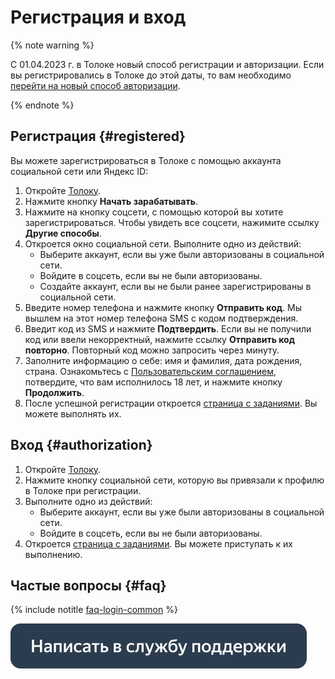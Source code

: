 # Регистрация и вход

{% note warning %}

С 01.04.2023 г. в Толоке новый способ регистрации и авторизации. Если вы регистрировались в Толоке до этой даты, то вам необходимо [перейти на новый способ авторизации](new-authorization.md).

{% endnote %}

## Регистрация {#registered}

Вы можете зарегистрироваться в Толоке с помощью аккаунта социальной сети или Яндекс ID:

1. Откройте [Толоку](http://toloka.yandex.ru/).
2. Нажмите кнопку **Начать зарабатывать**.
3. Нажмите на кнопку соцсети, с помощью которой вы хотите зарегистрироваться. Чтобы увидеть все соцсети, нажимите ссылку **Другие способы**.
4. Откроется окно социальной сети. Выполните одно из действий:
   - Выберите аккаунт, если вы уже были авторизованы в социальной сети.
   - Войдите в соцсеть, если вы не были авторизованы.
   - Создайте аккаунт, если вы не были ранее зарегистрированы в социальной сети.
5. Введите номер телефона и нажмите кнопку **Отправить код**. Мы вышлем на этот номер телефона SMS с кодом подтверждения.
6. Введит код из SMS и нажмите **Подтвердить**. Если вы не получили код или ввели некорректный, нажмите ссылку **Отправить код повторно**. Повторный код можно запросить через минуту.
7. Заполните информацию о себе: имя и фамилия, дата рождения, страна. Ознакомьтесь с [Пользовательским соглашением](https://yandex.ru/legal/toloka_useragreement/), потвердите, что вам исполнилось 18 лет, и нажмите кнопку **Продолжить**.
8. После успешной регистрации откроется [страница с заданиями](task-select.md). Вы можете выполнять их.

## Вход {#authorization}

1. Откройте [Толоку](http://toloka.yandex.ru/).
2. Нажмите кнопку социальной сети, которую вы привязали к профилю в Толоке при регистрации.
3. Выполните одно из действий:
   - Выберите аккаунт, если вы уже были авторизованы в социальной сети.
   - Войдите в соцсеть, если вы не были авторизованы.
4. Откроется [страница с заданиями](task-select.md). Вы можете приступать к их выполнению.

## Частые вопросы {#faq}

{% include notitle [faq-login-common](_includes/register/id-faq/login-common.md) %}

[![](assets/buttons/contact-support.svg)](troubleshooting/troubleshooting.md#registration)

